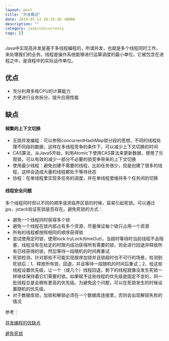 ```yaml
---
layout: post
title: "并发概述"
date: 2019-05-12 16:33:16 +0800
description: ""
category: java/concurrency
tags: []
---
```


Java中实现高并发是基于多线程编程的，所谓并发，也就是多个线程同时工作，来处理我们的业务。线程是操作系统能够进行运算调度的最小单位，它被包含在进程之中，是进程中的实际运作单位。 

## 优点

- 充分利用多核CPU的计算能力
- 方便进行业务拆分，提升应用性能

## 缺点

#### 频繁的上下文切换

- 无锁并发编程：可以参照concurrentHashMap锁分段的思想，不同的线程处理不同段的数据，这样在多线程竞争的条件下，可以减少上下文切换的时间
- CAS算法，从Java5开始，利用Atomic下使用CAS算法来更新数据，使用了乐观锁，可以有效的减少一部分不必要的锁竞争带来的上下文切换
- 使用最少线程：避免创建不需要的线程，比如任务很少，但是创建了很多的线程，这样会造成大量的线程都处于等待状态
- 协程：在单线程里实现多任务的调度，并在单线程里维持多个任务间的切换

####  线程安全问题

多个线程同时但以不同的顺序请求临界区锁的时候，容易引起死锁。可以通过jps，jstack验证死锁是否存在。避免死锁的方式：

- 避免一个线程同时获得多个锁
- 避免一个线程在锁内部占有多个资源，尽量保证每个锁只占用一个资源
- 所有的线程都按照相同的顺序获得锁
- 尝试使用定时锁，使用lock.tryLock(timeOut)，当超时等待时当前线程不会阻塞，线程没有在给定的时限内成功获得所有需要的锁，则会进行回退并释放所有已经获得的锁，然后等待一段随机的时间再重试
- 死锁检测，针对那些不可能实现按序加锁并且锁超时也不可行的场景，检测到死锁后：1、释放所有锁，回退，并且等待一段随机的时间后重试；2、给这些线程设置优先级，让一个（或几个）线程回退，剩下的线程就像没发生死锁一样继续保持着它们需要的锁。如果赋予这些线程的优先级是固定不变的，同一批线程总是会拥有更高的优先级。为避免这个问题，可以在死锁发生的时候设置随机的优先级。
- 对于数据库锁，加锁和解锁必须在一个数据库连接里，否则会出现解锁失败的情况

 参考：

[并发编程的优缺点](https://juejin.im/post/5ae6c3ef6fb9a07ab508ac85)

[避免死锁](http://ifeve.com/deadlock-prevention/)

